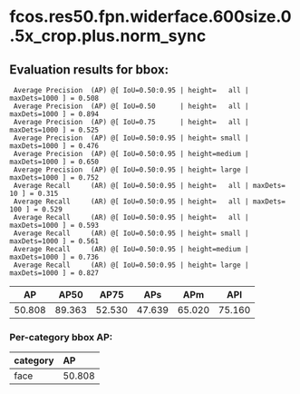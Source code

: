 # fcos.res50.fpn.widerface.600size.0.5x_crop.plus.norm_sync  
## Evaluation results for bbox:  
```  
 Average Precision  (AP) @[ IoU=0.50:0.95 | height=   all | maxDets=1000 ] = 0.508
 Average Precision  (AP) @[ IoU=0.50      | height=   all | maxDets=1000 ] = 0.894
 Average Precision  (AP) @[ IoU=0.75      | height=   all | maxDets=1000 ] = 0.525
 Average Precision  (AP) @[ IoU=0.50:0.95 | height= small | maxDets=1000 ] = 0.476
 Average Precision  (AP) @[ IoU=0.50:0.95 | height=medium | maxDets=1000 ] = 0.650
 Average Precision  (AP) @[ IoU=0.50:0.95 | height= large | maxDets=1000 ] = 0.752
 Average Recall     (AR) @[ IoU=0.50:0.95 | height=   all | maxDets=  10 ] = 0.315
 Average Recall     (AR) @[ IoU=0.50:0.95 | height=   all | maxDets= 100 ] = 0.529
 Average Recall     (AR) @[ IoU=0.50:0.95 | height=   all | maxDets=1000 ] = 0.593
 Average Recall     (AR) @[ IoU=0.50:0.95 | height= small | maxDets=1000 ] = 0.561
 Average Recall     (AR) @[ IoU=0.50:0.95 | height=medium | maxDets=1000 ] = 0.736
 Average Recall     (AR) @[ IoU=0.50:0.95 | height= large | maxDets=1000 ] = 0.827
```  
|   AP   |  AP50  |  AP75  |  APs   |  APm   |  APl   |  
|:------:|:------:|:------:|:------:|:------:|:------:|  
| 50.808 | 89.363 | 52.530 | 47.639 | 65.020 | 75.160 |
### Per-category bbox AP:  

| category   | AP     |  
|:-----------|:-------|  
| face       | 50.808 |
